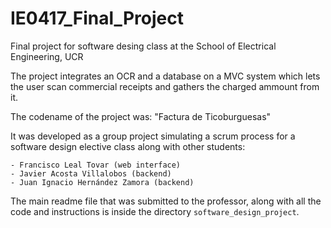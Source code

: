 # IE0417_Final_Project
Final project for software desing class at the School of Electrical Engineering, UCR

The project integrates an OCR and a database on a MVC system which lets the user scan commercial receipts and gathers the charged ammount from it.

The codename of the project was: "Factura de Ticoburguesas"

It was developed as a group project simulating a scrum process for a software design elective class along with other students:

    - Francisco Leal Tovar (web interface)
    - Javier Acosta Villalobos (backend)
    - Juan Ignacio Hernández Zamora (backend)

The main readme file that was submitted to the professor, along with all the code and instructions is inside the directory `software_design_project`.
